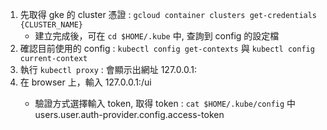 1. 先取得 gke 的 cluster 憑證 : `gcloud container clusters get-credentials {CLUSTER_NAME}`
	- 建立完成後，可在 `cd $HOME/.kube` 中, 查詢到 config 的設定檔
2. 確認目前使用的 config : `kubectl config get-contexts` 與 `kubectl config current-context`
3. 執行 `kubectl proxy` : 會顯示出網址 127.0.0.1:<port>
4. 在 browser 上，輸入 127.0.0.1:<port>/ui
	- 驗證方式選擇輸入 token, 取得 token : `cat $HOME/.kube/config` 中 users.user.auth-provider.config.access-token